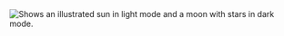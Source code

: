 <picture>
  <source media="(prefers-color-scheme: dark)" srcset="https://github.com/MikhailMinaev/MikhailMinaev/blob/e55ad75f9d95876426f4a537db7a04b80dd4d2b2/Images/01_Welcome_Dark.png">
  <source media="(prefers-color-scheme: light)" srcset="https://github.com/MikhailMinaev/MikhailMinaev/blob/0d5ad74bf595b141a6c2a08a656892257cf795dd/Images/01_Welcome_Light.png">
  <img alt="Shows an illustrated sun in light mode and a moon with stars in dark mode." src="https://user-images.githubusercontent.com/25423296/163456779-a8556205-d0a5-45e2-ac17-42d089e3c3f8.png">
</picture>

<!--
**MikhailMinaev/MikhailMinaev** is a ✨ _special_ ✨ repository because its `README.md` (this file) appears on your GitHub profile.

Here are some ideas to get you started:

- 🔭 I’m currently working on ...
- 🌱 I’m currently learning ...
- 👯 I’m looking to collaborate on ...
- 🤔 I’m looking for help with ...
- 💬 Ask me about ...
- 📫 How to reach me: ...
- 😄 Pronouns: ...
- ⚡ Fun fact: ...
-->
